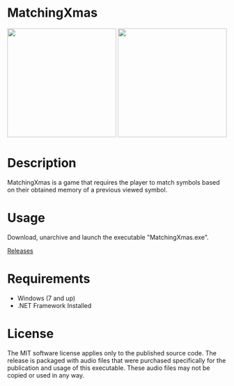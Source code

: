 # MatchingXmas
<img src="https://raw.githubusercontent.com/jetspiking/MatchingXmas/main/Screenshots/Screenshot0.png" Width="250">  <img src="https://raw.githubusercontent.com/jetspiking/MatchingXmas/main/Screenshots/Screenshot1.png" Width="250">

# Description
MatchingXmas is a game that requires the player to match symbols based on their obtained memory of a previous viewed symbol.

# Usage
Download, unarchive and launch the executable "MatchingXmas.exe".

[Releases](https://github.com/jetspiking/MatchingXmas/releases)

# Requirements
- Windows (7 and up)
- .NET Framework Installed

# License
The MIT software license applies only to the published source code. The release is packaged with audio files that were purchased specifically for the publication and usage of this executable. These audio files may not be copied or used in any way.
